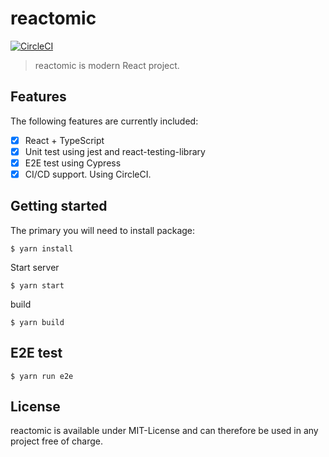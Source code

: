 # reactomic

[![CircleCI](https://circleci.com/gh/hiro08gh/reactomic.svg?style=svg&circle-token=5ed3fc27b91ff63ae2dbc76f224c0b7648cc3485)](https://circleci.com/gh/hiro08gh/reactomic)

> reactomic is modern React project.

## Features

The following features are currently included:

- [x] React + TypeScript
- [x] Unit test using jest and react-testing-library
- [x] E2E test using Cypress
- [x] CI/CD support. Using CircleCI.

## Getting started

The primary you will need to install package:

```
$ yarn install
```

Start server

```
$ yarn start
```

build

```
$ yarn build
```

## E2E test

```
$ yarn run e2e
```

## License

reactomic is available under MIT-License and can therefore be used in any project free of charge.
